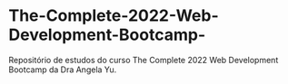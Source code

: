 # The-Complete-2022-Web-Development-Bootcamp-
Repositório de estudos do curso The Complete 2022 Web Development Bootcamp da Dra Angela Yu.
